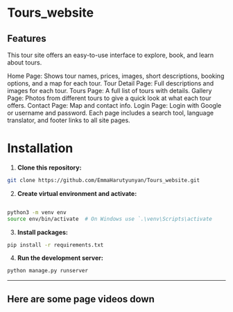 # Tours_website

## Features

This tour site offers an easy-to-use interface to explore, book, and learn about tours.

Home Page: Shows tour names, prices, images, short descriptions, booking options, and a map for each tour.
Tour Detail Page: Full descriptions and images for each tour.
Tours Page: A full list of tours with details.
Gallery Page: Photos from different tours to give a quick look at what each tour offers.
Contact Page: Map and contact info.
Login Page: Login with Google or username and password.
Each page includes a search tool, language translator, and footer links to all site pages.

# Installation


1. **Clone this repository:**
```bash
git clone https://github.com/EmmaHarutyunyan/Tours_website.git

```

2. **Create virtual environment and activate:**
```bash

python3 -m venv env
source env/bin/activate  # On Windows use `.\venv\Scripts\activate 
```

3. **Install packages:**
```bash
pip install -r requirements.txt
```

4. **Run the development server:**
```bash
python manage.py runserver
```

---
**Here are some page videos down**
---

